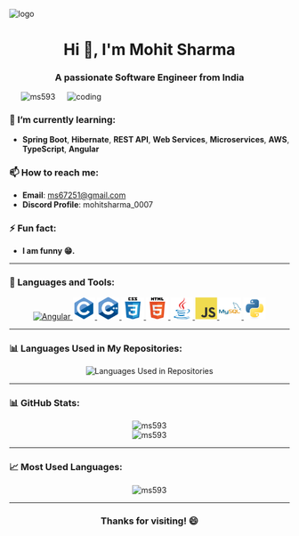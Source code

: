 ![logo](https://user-images.githubusercontent.com/90236635/232446433-d5540fa2-fe28-4bb8-b929-cdb51fe61336.gif)
<h1 align="center">Hi 👋, I'm Mohit Sharma</h1>
<h3 align="center">A passionate Software Engineer from India</h3>
<img align="right" alt="coding" width="400" src="https://user-images.githubusercontent.com/55389276/140866485-8fb1c876-9a8f-4d6a-98dc-08c4981eaf70.gif">

<p align="center">
  <img src="https://komarev.com/ghpvc/?username=ms593&label=Profile%20views&color=0e75b6&style=flat" alt="ms593" />
</p>





### 🌱 I’m currently learning:
- **Spring Boot**, **Hibernate**, **REST API**, **Web Services**, **Microservices**, **AWS**, **TypeScript**, **Angular**

### 📫 How to reach me:
- **Email**: [ms67251@gmail.com](mailto:ms67251@gmail.com)
- **Discord Profile**: mohitsharma_0007



### ⚡ Fun fact:
- **I am funny 😁.**

---



### 🔧 Languages and Tools:
<p align="center">
  <a href="https://angular.io" target="_blank" rel="noreferrer">
    <img src="https://angular.io/assets/images/logos/angular/angular.svg" alt="Angular" width="40" height="40"/>
  </a>
  <a href="https://www.cprogramming.com/" target="_blank" rel="noreferrer">
    <img src="https://raw.githubusercontent.com/devicons/devicon/master/icons/c/c-original.svg" alt="C" width="40" height="40"/>
  </a>
  <a href="https://www.w3schools.com/cpp/" target="_blank" rel="noreferrer">
    <img src="https://raw.githubusercontent.com/devicons/devicon/master/icons/cplusplus/cplusplus-original.svg" alt="C++" width="40" height="40"/>
  </a>
  <a href="https://www.w3schools.com/css/" target="_blank" rel="noreferrer">
    <img src="https://raw.githubusercontent.com/devicons/devicon/master/icons/css3/css3-original-wordmark.svg" alt="CSS" width="40" height="40"/>
  </a>
  <a href="https://www.w3.org/html/" target="_blank" rel="noreferrer">
    <img src="https://raw.githubusercontent.com/devicons/devicon/master/icons/html5/html5-original-wordmark.svg" alt="HTML" width="40" height="40"/>
  </a>
  <a href="https://www.java.com" target="_blank" rel="noreferrer">
    <img src="https://raw.githubusercontent.com/devicons/devicon/master/icons/java/java-original.svg" alt="Java" width="40" height="40"/>
  </a>
  <a href="https://developer.mozilla.org/en-US/docs/Web/JavaScript" target="_blank" rel="noreferrer">
    <img src="https://raw.githubusercontent.com/devicons/devicon/master/icons/javascript/javascript-original.svg" alt="JavaScript" width="40" height="40"/>
  </a>
  <a href="https://www.mysql.com/" target="_blank" rel="noreferrer">
    <img src="https://raw.githubusercontent.com/devicons/devicon/master/icons/mysql/mysql-original-wordmark.svg" alt="MySQL" width="40" height="40"/>
  </a>
  <a href="https://www.python.org" target="_blank" rel="noreferrer">
    <img src="https://raw.githubusercontent.com/devicons/devicon/master/icons/python/python-original.svg" alt="Python" width="40" height="40"/>
  </a>
</p>

---

### 📊 Languages Used in My Repositories:
<p align="center">
  <img src="https://github-readme-stats.vercel.app/api/top-langs/?username=ms593&langs_count=10&layout=compact&hide=html,css&title_color=0e75b6&text_color=333" alt="Languages Used in Repositories" />
</p>

---

### 📊 GitHub Stats:
<p align="center">
  <img src="https://github-readme-stats.vercel.app/api?username=ms593&show_icons=true&locale=en" alt="ms593" />
  <br />
  <img src="https://github-readme-streak-stats.herokuapp.com/?user=ms593&" alt="ms593" />
</p>

---

### 📈 Most Used Languages:
<p align="center">
  <img src="https://github-readme-stats.vercel.app/api/top-langs?username=ms593&show_icons=true&locale=en&layout=compact" alt="ms593" />
</p>

---

<h3 align="center">Thanks for visiting! 😄</h3>
